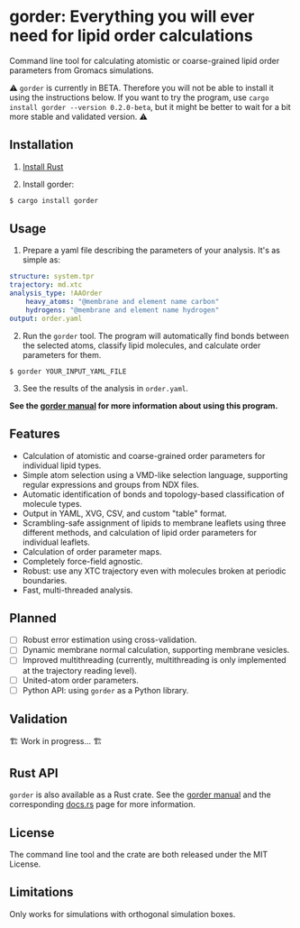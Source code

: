 # gorder: Everything you will ever need for lipid order calculations

Command line tool for calculating atomistic or coarse-grained lipid order parameters from Gromacs simulations.

⚠️ `gorder` is currently in BETA. Therefore you will not be able to install it using the instructions below. If you want to try the program, use `cargo install gorder --version 0.2.0-beta`, but it might be better to wait for a bit more stable and validated version. ⚠️

## Installation

1. [Install Rust](https://www.rust-lang.org/tools/install)

2. Install gorder:
```bash
$ cargo install gorder
```

## Usage

1) Prepare a yaml file describing the parameters of your analysis. It's as simple as:

```yaml
structure: system.tpr
trajectory: md.xtc
analysis_type: !AAOrder
    heavy_atoms: "@membrane and element name carbon"
    hydrogens: "@membrane and element name hydrogen"
output: order.yaml
```

2) Run the `gorder` tool. The program will automatically find bonds between the selected atoms, classify lipid molecules, and calculate order parameters for them.

```
$ gorder YOUR_INPUT_YAML_FILE
```

3) See the results of the analysis in `order.yaml`.

**See the [gorder manual](https://ladme.github.io/gorder-manual/) for more information about using this program.**

## Features
- Calculation of atomistic and coarse-grained order parameters for individual lipid types.
- Simple atom selection using a VMD-like selection language, supporting regular expressions and groups from NDX files.
- Automatic identification of bonds and topology-based classification of molecule types.
- Output in YAML, XVG, CSV, and custom "table" format.
- Scrambling-safe assignment of lipids to membrane leaflets using three different methods, and calculation of lipid order parameters for individual leaflets.
- Calculation of order parameter maps.
- Completely force-field agnostic.
- Robust: use any XTC trajectory even with molecules broken at periodic boundaries.
- Fast, multi-threaded analysis.

## Planned
- [ ] Robust error estimation using cross-validation.
- [ ] Dynamic membrane normal calculation, supporting membrane vesicles.
- [ ] Improved multithreading (currently, multithreading is only implemented at the trajectory reading level).
- [ ] United-atom order parameters.
- [ ] Python API: using `gorder` as a Python library.

## Validation

🏗️ Work in progress... 🏗️

## Rust API
`gorder` is also available as a Rust crate. See the [gorder manual](https://ladme.github.io/gorder-manual/) and the corresponding [docs.rs](https://docs.rs/gorder/latest/gorder) page for more information.

## License
The command line tool and the crate are both released under the MIT License.

## Limitations
Only works for simulations with orthogonal simulation boxes.